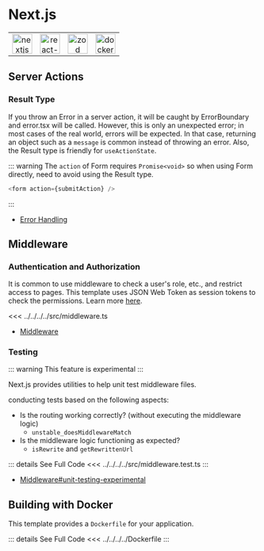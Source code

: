 # Next.js

|                                                             |                                                                               |                                                       |                                                             |
| :---------------------------------------------------------: | :---------------------------------------------------------------------------: | :---------------------------------------------------: | :---------------------------------------------------------: |
| <img src="/images/libs/nextjs.png" alt="nextjs" width="40"> | <img src="/images/libs/react-hook-form.png" alt="react-hook-form" width="40"> | <img src="/images/libs/zod.svg" alt="zod" width="40"> | <img src="/images/libs/docker.png" alt="docker" width="40"> |

## Server Actions

### Result Type <Badge type="tip" text="Best Practice" />

If you throw an Error in a server action, it will be caught by ErrorBoundary and error.tsx will be called. However, this is only an unexpected error; in most cases of the real world, errors will be expected. In that case, returning an object such as a `message` is common instead of throwing an error. Also, the Result type is friendly for `useActionState`.

<!-- ::: code-group -->

<!-- prettier-ignore -->
<!-- <<< ../../../../src/app/_actions/types.ts -->

<!-- prettier-ignore -->
<!-- <<< ../../../../src/app/_actions/auth.ts -->
<!-- ::: -->

::: warning
The `action` of Form requires `Promise<void>` so when using Form directly, need to avoid using the Result type.

```ts
<form action={submitAction} />
```

:::

- [Error Handling](https://nextjs.org/docs/app/building-your-application/routing/error-handling)

## Middleware

### Authentication and Authorization <Badge type="tip" text="Best Practice" />

It is common to use middleware to check a user's role, etc., and restrict access to pages. This template uses JSON Web Token as session tokens to check the permissions.
Learn more [here](/features/next-auth).

<<< ../../../../src/middleware.ts

- [Middleware](https://nextjs.org/docs/app/building-your-application/routing/middleware)

### Testing

::: warning
This feature is experimental
:::

Next.js provides utilities to help unit test middleware files.

conducting tests based on the following aspects:

- Is the routing working correctly? (without executing the middleware logic)
  - `unstable_doesMiddlewareMatch`
- Is the middleware logic functioning as expected?
  - `isRewrite` and `getRewrittenUrl`

::: details See Full Code
<<< ../../../../src/middleware.test.ts
:::

- [Middleware#unit-testing-experimental](https://nextjs.org/docs/app/building-your-application/routing/middleware#unit-testing-experimental)

## Building with Docker <Badge type="warning" text="Optional" />

This template provides a `Dockerfile` for your application.

::: details See Full Code
<<< ../../../../Dockerfile
:::

